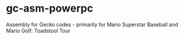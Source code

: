# gc-asm-powerpc

Assembly for Gecko codes - primarily for Mario Superstar Baseball and Mario Golf: Toadstool Tour
